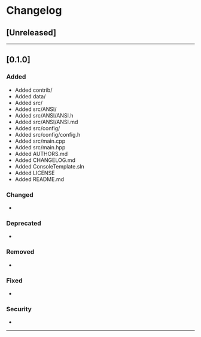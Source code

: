 # Changelog

## [Unreleased]

-------------------------------------------------------------------------------------------------------------

## [0.1.0]

### Added
* Added contrib/
* Added data/
* Added src/
* Added src/ANSI/
* Added src/ANSI/ANSI.h
* Added src/ANSI/ANSI.md
* Added src/config/
* Added src/config/config.h
* Added src/main.cpp
* Added src/main.hpp
* Added AUTHORS.md
* Added CHANGELOG.md
* Added ConsoleTemplate.sln
* Added LICENSE
* Added README.md

### Changed
*

### Deprecated
*

### Removed
*

### Fixed
*

### Security
*

-------------------------------------------------------------------------------------------------------------
